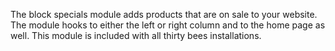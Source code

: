 The block specials module adds products that are on sale to your website. The module hooks to either the left or right column and to the home page as well. This module is included with all thirty bees installations.

